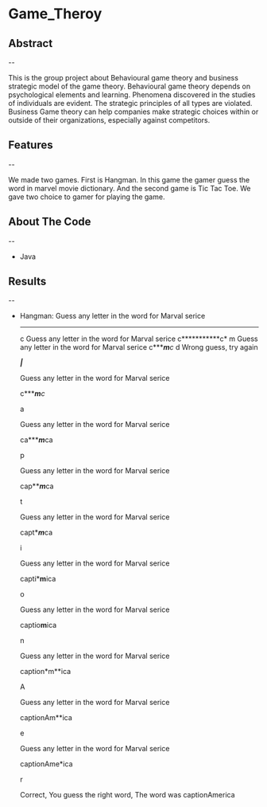 # Game_Theroy
<h2> Abstract</h2>
--

This is the group project about Behavioural game theory and business strategic model of the game theory. 
Behavioural game theory depends on psychological elements and learning. Phenomena discovered in the studies of individuals are evident. The strategic principles of all types are violated. Business Game theory can help companies make strategic choices within or outside of their organizations, especially against competitors.


<h2> Features </h2>
--

We made two games. First is Hangman. In this game the gamer guess the word in marvel movie dictionary. And the second game is Tic Tac Toe. We gave two choice to gamer for playing the game.

<h2> About The Code </h2>
--

* Java 

<h2> Results </h2>
--

* Hangman:
    Guess any letter in the word for Marval serice
    **************
    c
    Guess any letter in the word for Marval serice
    c***********c*
    m
    Guess any letter in the word for Marval serice
    c*******m***c*
    d
    Wrong guess, try again




    ___|___

    Guess any letter in the word for Marval serice
    
    c*******m***c*
    
    a
    
    Guess any letter in the word for Marval serice
    
    ca******m***ca
    
    p
    
    Guess any letter in the word for Marval serice
    
    cap*****m***ca
    
    t
    
    Guess any letter in the word for Marval serice
    
    capt****m***ca
    
    i
    
    Guess any letter in the word for Marval serice
    
    capti***m**ica
    
    o
    
    Guess any letter in the word for Marval serice
    
    captio**m**ica
    
    n
    
    Guess any letter in the word for Marval serice
    
    caption*m**ica
    
    A
    
    Guess any letter in the word for Marval serice
    
    captionAm**ica
    
    e
    
    Guess any letter in the word for Marval serice
    
    captionAme*ica
    
    r
    
    Correct, You guess the right word, The word was captionAmerica
